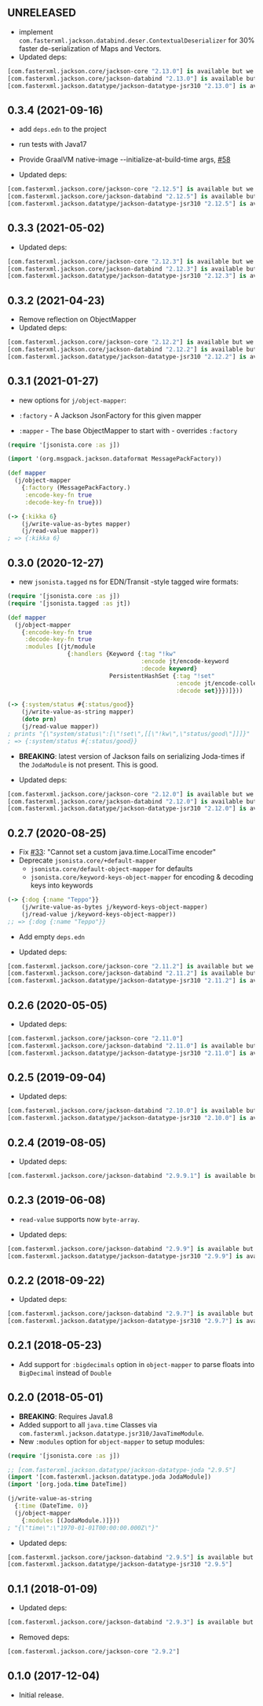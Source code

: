 ## UNRELEASED

* implement `com.fasterxml.jackson.databind.deser.ContextualDeserializer` for 30% faster de-serialization of Maps and Vectors.
* Updated deps:

```clj
[com.fasterxml.jackson.core/jackson-core "2.13.0"] is available but we use "2.12.5"
[com.fasterxml.jackson.core/jackson-databind "2.13.0"] is available but we use "2.12.5"
[com.fasterxml.jackson.datatype/jackson-datatype-jsr310 "2.13.0"] is available but we use "2.12.5"
```

## 0.3.4 (2021-09-16)

* add `deps.edn` to the project
* run tests with Java17
* Provide GraalVM native-image --initialize-at-build-time args, [#58](https://github.com/metosin/jsonista/pull/58)

* Updated deps:

```clj
[com.fasterxml.jackson.core/jackson-core "2.12.5"] is available but we use "2.12.3"
[com.fasterxml.jackson.core/jackson-databind "2.12.5"] is available but we use "2.12.3"
[com.fasterxml.jackson.datatype/jackson-datatype-jsr310 "2.12.5"] is available but we use "2.12.3"
```

## 0.3.3 (2021-05-02)

* Updated deps:

```clj
[com.fasterxml.jackson.core/jackson-core "2.12.3"] is available but we use "2.12.2"
[com.fasterxml.jackson.core/jackson-databind "2.12.3"] is available but we use "2.12.2"
[com.fasterxml.jackson.datatype/jackson-datatype-jsr310 "2.12.3"] is available but we use "2.12.2"
```

## 0.3.2 (2021-04-23)

* Remove reflection on ObjectMapper
* Updated deps:

```clj
[com.fasterxml.jackson.core/jackson-core "2.12.2"] is available but we use "2.12.0"
[com.fasterxml.jackson.core/jackson-databind "2.12.2"] is available but we use "2.12.0"
[com.fasterxml.jackson.datatype/jackson-datatype-jsr310 "2.12.2"] is available but we use "2.12.0"
```

## 0.3.1 (2021-01-27)

* new options for `j/object-mapper`:

* `:factory` - A Jackson JsonFactory for this given mapper
* `:mapper` - The base ObjectMapper to start with - overrides `:factory`

```clj
(require '[jsonista.core :as j])

(import '(org.msgpack.jackson.dataformat MessagePackFactory))

(def mapper
  (j/object-mapper
    {:factory (MessagePackFactory.)
     :encode-key-fn true
     :decode-key-fn true}))

(-> {:kikka 6}
    (j/write-value-as-bytes mapper)
    (j/read-value mapper))
; => {:kikka 6}
```

## 0.3.0 (2020-12-27)

* new `jsonista.tagged` ns for EDN/Transit -style tagged wire formats:

```clj
(require '[jsonista.core :as j])
(require '[jsonista.tagged :as jt])

(def mapper
  (j/object-mapper
    {:encode-key-fn true
     :decode-key-fn true
     :modules [(jt/module
                 {:handlers {Keyword {:tag "!kw"
                                      :encode jt/encode-keyword
                                      :decode keyword}
                             PersistentHashSet {:tag "!set"
                                                :encode jt/encode-collection
                                                :decode set}}})]}))

(-> {:system/status #{:status/good}}
    (j/write-value-as-string mapper)
    (doto prn)
    (j/read-value mapper))
; prints "{\"system/status\":[\"!set\",[[\"!kw\",\"status/good\"]]]}"
; => {:system/status #{:status/good}}
```

* **BREAKING**: latest version of Jackson fails on serializing Joda-times if the `JodaModule` is not present. This is good.

* Updated deps:

```clj
[com.fasterxml.jackson.core/jackson-core "2.12.0"] is available but we use "2.11.2"
[com.fasterxml.jackson.core/jackson-databind "2.12.0"] is available but we use "2.11.2"
[com.fasterxml.jackson.datatype/jackson-datatype-jsr310 "2.12.0"] is available but we use "2.11.2"
```

## 0.2.7 (2020-08-25)

* Fix [#33](https://github.com/metosin/jsonista/issues/33): "Cannot set a custom java.time.LocalTime encoder"
* Deprecate `jsonista.core/+default-mapper`
  * `jsonista.core/default-object-mapper` for defaults
  * `jsonista.core/keyword-keys-object-mapper` for encoding & decoding keys into keywords

```clj
(-> {:dog {:name "Teppo"}}
    (j/write-value-as-bytes j/keyword-keys-object-mapper)
    (j/read-value j/keyword-keys-object-mapper))
;; => {:dog {:name "Teppo"}}
```

* Add empty `deps.edn`

* Updated deps:

```clj
[com.fasterxml.jackson.core/jackson-core "2.11.2"] is available but we use "2.11.0"
[com.fasterxml.jackson.core/jackson-databind "2.11.2"] is available but we use "2.11.0"
[com.fasterxml.jackson.datatype/jackson-datatype-jsr310 "2.11.2"] is available but we use "2.11.0"
```

## 0.2.6 (2020-05-05)

* Updated deps:

```clj
[com.fasterxml.jackson.core/jackson-core "2.11.0"]
[com.fasterxml.jackson.core/jackson-databind "2.11.0"] is available but we use "2.10.0"
[com.fasterxml.jackson.datatype/jackson-datatype-jsr310 "2.11.0"] is available but we use "2.10.0"
```

## 0.2.5 (2019-09-04)

* Updated deps:

```clj
[com.fasterxml.jackson.core/jackson-databind "2.10.0"] is available but we use "2.9.9.1"
[com.fasterxml.jackson.datatype/jackson-datatype-jsr310 "2.10.0"] is available but we use "2.9.9"
```

## 0.2.4 (2019-08-05)

* Updated deps:

```clj
[com.fasterxml.jackson.core/jackson-databind "2.9.9.1"] is available but we use "2.9.9"
```

## 0.2.3 (2019-06-08)

* `read-value` supports now `byte-array`.

* Updated deps:

```clj
[com.fasterxml.jackson.core/jackson-databind "2.9.9"] is available but we use "2.9.7"
[com.fasterxml.jackson.datatype/jackson-datatype-jsr310 "2.9.9"] is available but we use "2.9.7"
```

## 0.2.2 (2018-09-22)

* Updated deps:

```clj
[com.fasterxml.jackson.core/jackson-databind "2.9.7"] is available but we use "2.9.5"
[com.fasterxml.jackson.datatype/jackson-datatype-jsr310 "2.9.7"] is available but we use "2.9.5"
```

## 0.2.1 (2018-05-23)

* Add support for `:bigdecimals` option in `object-mapper` to parse floats into `BigDecimal` instead of `Double`

## 0.2.0 (2018-05-01)

* **BREAKING**: Requires Java1.8
* Added support to all `java.time` Classes via `com.fasterxml.jackson.datatype.jsr310/JavaTimeModule`.
* New `:modules` option for `object-mapper` to setup modules:

```clj
(require '[jsonista.core :as j])

;; [com.fasterxml.jackson.datatype/jackson-datatype-joda "2.9.5"]
(import '[com.fasterxml.jackson.datatype.joda JodaModule])
(import '[org.joda.time DateTime])

(j/write-value-as-string
  {:time (DateTime. 0)}
  (j/object-mapper
    {:modules [(JodaModule.)]}))
; "{\"time\":\"1970-01-01T00:00:00.000Z\"}"
```

* Updated deps:

```clj
[com.fasterxml.jackson.core/jackson-databind "2.9.5"] is available but we use "2.9.3"
[com.fasterxml.jackson.datatype/jackson-datatype-jsr310 "2.9.5"]
```

## 0.1.1 (2018-01-09)

* Updated deps:

```clj
[com.fasterxml.jackson.core/jackson-databind "2.9.3"] is available but we use "2.9.2"
```

* Removed deps:

```clj
[com.fasterxml.jackson.core/jackson-core "2.9.2"]
```

## 0.1.0 (2017-12-04)

* Initial release.
